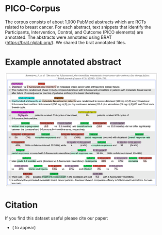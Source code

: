 # PICO-Corpus
The corpus consists of about 1,000 PubMed abstracts which are RCTs related to breast cancer. For each abstract, text snippets that identify the Participants, Intervention, Control, and Outcome (PICO elements) are annotated.
The abstracts were annotated using BRAT (https://brat.nlplab.org/).
We shared the brat annotated files.

# Example annotated abstract 
![](example_annotated_abstract.png)



# Citation 
If you find this dataset useful please cite our paper:
* ( to appear)
